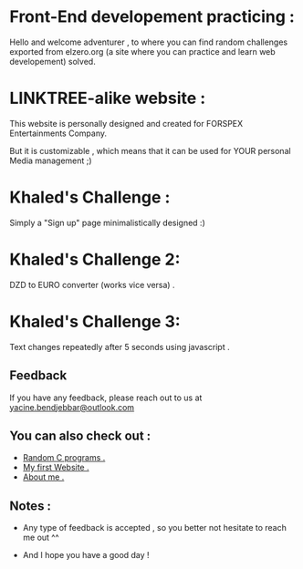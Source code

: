 
# Front-End developement practicing :


Hello and welcome adventurer ,
to where you can find random challenges exported from elzero.org 
(a site where you can practice and learn  web developement) solved.


# LINKTREE-alike website :


This website is personally designed and created for FORSPEX Entertainments Company.

But it is customizable , which means that it can be used for YOUR personal Media management ;)


# Khaled's Challenge :

Simply a "Sign up" page minimalistically designed :)
 
 
 # Khaled's Challenge 2:
 
 DZD to EURO converter (works vice versa) .
 
 # Khaled's Challenge 3:
 
 Text changes repeatedly after 5 seconds using javascript .

## Feedback

If you have any feedback, please reach out to us at yacine.bendjebbar@outlook.com
 

## You can also check out :

 - [Random C programs .](https://github.com/yacinebendjebbar/C-programs)
 - [My first Website .](https://github.com/yacinebendjebbar/pi_site)
 - [About me .](https://github.com/yacinebendjebbar/yacinebendjebbar)


## Notes :

- Any type of feedback is accepted , so you better not hesitate to reach me out ^^

- And I hope you have a good day !


